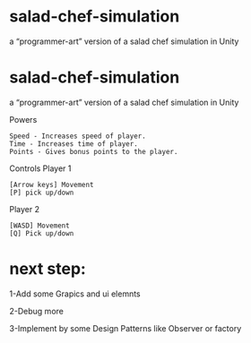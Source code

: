 # salad-chef-simulation
 a “programmer-art” version of a salad chef simulation in Unity


# salad-chef-simulation
 a “programmer-art” version of a salad chef simulation in Unity


Powers

    Speed - Increases speed of player.
    Time - Increases time of player.
    Points - Gives bonus points to the player.

Controls
Player 1

    [Arrow keys] Movement
    [P] pick up/down

Player 2

    [WASD] Movement
    [Q] Pick up/down


# next step:
1-Add some Grapics and ui elemnts

2-Debug more

3-Implement by some Design Patterns like Observer or factory
